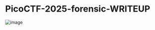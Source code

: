 # PicoCTF-2025-forensic-WRITEUP
![image](https://github.com/user-attachments/assets/db29b10f-5edc-4718-bbad-c73324ff43dc)
